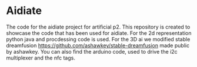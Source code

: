 # Aidiate
The code for the aidiate project for artificial p2. 
This repository is created to showcase the code that has been used for aidiate. For the 2d representation python java and procdessing code is used.
For the 3D ai we modified stable dreamfusion https://github.com/ashawkey/stable-dreamfusion made public by ashawkey.
You can also find the arduino code, used to drive the i2c multiplexer and the nfc tags.

